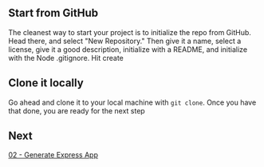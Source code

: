 ## Start from GitHub

The cleanest way to start your project is to initialize the repo from GitHub. Head there, and select "New Repository." Then give it a name, select a license, give it a good description, initialize with a README, and initialize with the Node .gitignore. Hit create

## Clone it locally

Go ahead and clone it to your local machine with `git clone`. Once you have that done, you are ready for the next step

## Next

[02 - Generate Express App](https://github.com/full-stack-hackers/digoc-cicd-node/blob/02-express/GUIDE.md)
